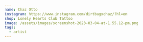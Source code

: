 ```yaml
---
name: Chaz Otto
instagram: https://www.instagram.com/dirtbagxchaz/?hl=en
shop: Lonely Hearts Club Tattoo
image: /assets/images/screenshot-2023-03-04-at-1.55.12-pm.png
tags:
  - artist
---
```

